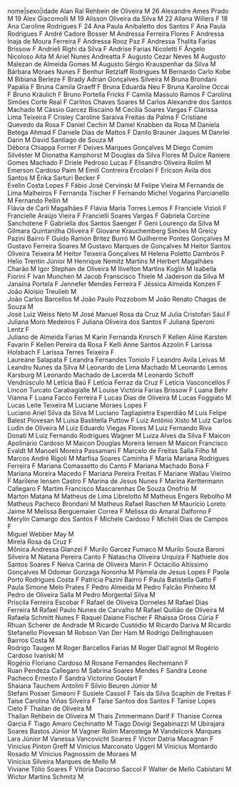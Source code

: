 nome|sexo|idade
Alan Raí Rehbein de Oliveira                   M                             26
Alexandre Ames Prado                           M                             19
Alex Giacomolli                                M                             19
Alisson Oliveira da Silva                      M                             22
Allana Willers                                 F                             18
Ana Caroline Rodrigues                         F                             24
Ana Paula Anibaletto dos Santos                F
Ana Paula Rodrigues                            F
André Cadore Bosser                            M
Andressa Ferreira Flores                       F
Andressa Inaja de Moura Ferreira               F
Andressa Rooz Paz                              F
Andressa Thalita Farias Brissow                F
Andrieli Righi da Silva                        F
Andrise Farias Nicoletti                       F
Ângelo Nicoloso Aita                           M
Ariel Nunes Andreatta                          F
Augusto Cezar Neves                            M
Augusto Malezan de Almeida Gomes               M
Augusto Sérgio Krauspenhar da Silva            M
Bárbara Moraes Nunes                           F
Benhur Retzlaff Rodrigues                      M
Bernardo Carlo Kobe                            M
Bibiana Berleze                                F
Brady Adrian Gonçalves Silveira                M
Bruna Brondani Papalia                         F
Bruna Camila Graeff                            F
Bruna Eduarda Neu                              F
Bruna Karoline Occai                           F
Bruno Kräulich                                 F
Bruno Portella Fricks                          F
Camila Massulo Ramos                           F
Carolina Simões Corte Real                     F
Carlitos Chaves Soares                         M
Carlos Alexandre dos Santos Machado            M
Cássio Garcez Biscaino                         M
Cecília Soares Vargas                          F
Clarissa Lima Teixeira                         F 
Crisley Caroline Saraiva Freitas da Palma      F 
Cristiane Quevedo da Rosa                      F
Daniel Cechin                                  M 
Daniel Knabben da Rosa                         M
Daniela Betega Ahmad                           F
Daniele Dias de Mattos                         F 
Danilo Brauner Jaques                          M
Danrlei Darin                                  M
David Santiago de Souza                        M  
Débora Chiappa Forner                          F
Deives Marques Gonçalves                       M
Diego Comim Silvéster                          M
Dionatha Kamphorst                             M
Douglas da Silva Flores                        M
Dulce Raniere Gomes Machado                    F
Driele Pedroso Lucas                           F
Elisandro Oliveira Rolim                       M 
Emerson Cardoso Paim                           M
Emili Contreira Ercolani                       F
Ericson Ávila dos Santos                       M
Érika Sarturi Becker                           F   
Evelin Costa Lopes                             F
Fábio José Cervinski                           M
Felipe Vieira                                  M
Fernanda de Lima Malheiros                     F
Fernanda Tischer                               F
Fernando Michel Vogarins Parcianello           M 
Fernando Pellin                                M    
Flávia de Carli Magalhães                      F
Flávia Maria Torres Lemos                      F
Franciele Vizioli                              F
Francielle Araújo Vieira                       F
Francielli Soares Vargas                       F 
Gabriela Corcine Sanchotene                    F
Gabriella dos Santos Saenger                   F
Geni Lourenço da Silva                         M
Gilmara Quintanilha Oliveira                   F
Giovane Krauchemberg Simões                    M
Greicy Pazini Bairro                           F
Guido Ramón Britez Burró                       M
Guilherme Pontes Gonçalves                     M
Gustavo Ferreira Soares                        M
Gustavo Marques de Gonçalves                   M
Heitor Santos Oliveira Teixeira                M
Heitor Teixeira Gonçalves                      M
Helena Poletto Dambrós                         F
Helio Trentin Júnior                           M
Henrique Nemitz Martins                        M
Herbert Magalhães Charão                       M
Igor Stephan de Oliveira                       M
Ilivelton Martins Koglin                       M
Isabella Fiorini                               F
Ivan Munchen                                   M
Jacob Franscisco Thiele                        M 
Jaderson da Silva                              M                            
Janaína Portela                                F
Jennefer Mendes Ferreira                       F
Jéssica Almeida Konzen                         F
João Aloísio Treulieb                          M     
João Carlos Barcellos                          M
João Paulo Pozzobom                            M
João Renato Chagas de Souza                    M  
José Luiz Weiss Neto                           M
José Manuel Rosa da Cruz                       M
Julia Cristofari Sául                          F
Juliana Moro Medeiros                          F
Juliana Oliveira dos Santos                    F
Juliana Speroni Lentz                          F  
Juliano de Almeida Farias                      M
Karin Fernanda Knirsch                         F 
Kellen Aline Karsten Favarin                   F
Kellen Pereira da Rosa                         F
Kelli Anne Santos Azzolin                      F
Larissa Holsbach                               F
Larissa Terres Teixeira                        F  
Laureane Salapata                              F
Leandra Fernandes Toniolo                      F
Leandro Avila Leivas                           M
Leandro Nunes da Silva                         M
Leonardo de Lima Machado                       M
Leonardo Lemos Karsburg                        M
Leonardo Machado de Lacerda                    M
Leonardo Schoff Vendrúsculo                    M
Letícia Baú                                    F 
Letícia Ferraz da Cruz                         F
Letícia Vasconcellos                           F
Lincon Turcato Carabagialle                    M
Louise Victória Farias Brissow                 F
Luana Behr Vianna                              F
Luana Facco Ferreira                           F
Lucas Dias de Oliveira                         M
Lucas Foggiato                                 M 
Lucas Leite Teixeira                           M
Luciane Moraes Lopes                           F  
Luciano Ariel Silva da Silva                   M 
Luciano Tagliapietra Esperdião                 M
Luís Felipe Balest Piovesan                    M
Luisa Bastitella Puttow                        F
Luiz Antônio Xisto                             M
Luiz Carlos Ludin de Oliveira                  M
Luiz Eduardo Viegas Flores                     M
Luiz Fernando Riva Donati                      M
Luiz Fernando Rodrigues Wagner                 M
Luiza Alves da Silva                           F
Maicon Apolinário Cardoso                      M
Maicon Douglas Moreira Iensen                  M
Maicon Francisco Evaldt                        M
Manoeli Moreira Passamani                      F 
Marcelo de Freitas Salla Filho                 M
Marcos André Rigoli                            M
Marfisa Soares Caminha                         F 
Maria Mariana Rodrigues Ferreira               F
Mariana Comassetto do Canto                    F
Mariana Machado Bona                           F 
Mariana Moreira Macedo                         F
Mariana Pereira Freitas                        F
Mariane Wallau Vielmo                          F
Marilene Iensen Castro                         F 
Marina de Jesus Nunes                          F
Marina Kerttermann Callegaro                   F
Martim Francisco Mascarenhas De Souza Onofrio  M     
Marton Matana                                  M
Matheus de Lima Librelotto                     M 
Matheus Engers Rebolho                         M
Matheus Pacheco Brondani                       M
Matheus Rafael Raschen                         M
Maurício Loreto Jaime                          M
Melissa Berguemaier Correa                     F 
Melissa do Amaral Dalforno                     F
Merylin Camargo dos Santos                     F
Michele Cardoso                                F
Michéli Dias de Campos                         F   
Miguel Webber May                              M   
Mirela Rosa da Cruz                            F   
Mônica Andressa Glanzel                        F
Murilo Garcez Fumaco                           M
Murilo Souza Baroni Silveira                   M 
Natana Pereira Canto                           F 
Natascha Oliveira Urquiza                      F
Nathiele dos Santos Soares                     F
Neiva Carina de Oliveira Marin                 F 
Octacílio Altíssimo Gonçalves                  M
Odomar Gonzaga Noronha                         M
Pâmela de Jesus Lopes                          F 
Paola Porto Rodrigues Costa                    F
Patrícia Pazini Bairro                         F
Paula Batistella Gatto                         F
Paula Simone Melo Prates                       F
Pedro Almeida                                  M
Pedro Falcão Pinheiro                          M
Pedro de Oliveira Salla                        M
Pedro Morgental Silva                          M  
Priscila Ferreira Escobar                      F 
Rafael de Oliveira Dorneles                    M
Rafael Dias Ferreira                           M
Rafael Paulo Nunes de Carvalho                 M
Rafael Quilião de Oliveira                     M
Rafaela Schmitt Nunes                          F
Raquel Daiane Fischer                          F
Rhaissa Gross Cúria                            F
Rhuan Scherer de Andrade                       M
Ricardo Custódio                               M
Ricardo Dariva                                 M
Ricardo Stefanello Piovesan                    M
Robson Van Der Ham                             M
Rodrigo Dellinghausen Bairros Costa            M  
Rodrigo Taugen                                 M
Roger Barcellos Farias                         M
Roger Dall'agnol                               M
Rogério Cardoso Ivaniski                       M  
Rogério Floriano Cardoso                       M
Rosane Fernandes Rechemann                     F  
Ruan Pendeza Callegaro                         M
Sabrina Soares Mendes                          F
Sandra Leone Pacheco Ernesto                   F
Sandra Victorino Goulart                       F  
Shaiana Tauchem Antolini                       F
Silvio Beuren Júnior                           M       
Stefani Posser Simeoni                         F
Susiele Cassol                                 F
Taís da Silva Scaphin de Freitas               F
Taíse Carolina Viñas Silveira                  F
Taíse Santos dos Santos                        F
Tanise Lopes Cielo                             F
Thailan de Oliveira                            M        
Thailan Rehbein de Oliveira                    M
Thais Zimmermann Darif                         F
Thanise Correa Garcia                          F
Tiago Amaro Cechinatto                         M
Tiago Dovigi Segabinazzi                       M
Ubirajara Soares Bastos Júnior                 M 
Vagner Rolim Marostega                         M
Vandelcork Marques Lara Júnior                 M
Vanessa Vancovicht Soares                      F
Victor Datria Macagnan                         F
Vinicius Pinton Greff                          M
Vinicius Marconato Uggeri                      M
Vinicius Montardo Rosado                       M
Vinicius Pagnossim de Moraes                   M               
Vinicius Silveira Marques de Mello             M   
Viviane Tólio Soares                           F
Vitória Dacorso Saccol                         F
Walter de Mello Cabistani                      M  
Wictor Martins Schmitz                         M
